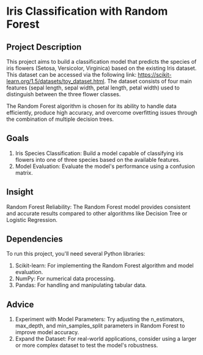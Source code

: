 # Iris Classification with Random Forest
## Project Description
This project aims to build a classification model that predicts the species of iris flowers (Setosa, Versicolor, Virginica) based on the existing Iris dataset. This dataset can be accessed via the following link: https://scikit-learn.org/1.5/datasets/toy_dataset.html. The dataset consists of four main features (sepal length, sepal width, petal length, petal width) used to distinguish between the three flower classes.

The Random Forest algorithm is chosen for its ability to handle data efficiently, produce high accuracy, and overcome overfitting issues through the combination of multiple decision trees.

## Goals
1. Iris Species Classification: Build a model capable of classifying iris flowers into one of three species based on the available features.
2. Model Evaluation: Evaluate the model's performance using a confusion matrix.

## Insight
Random Forest Reliability: The Random Forest model provides consistent and accurate results compared to other algorithms like Decision Tree or Logistic Regression.

## Dependencies
To run this project, you'll need several Python libraries:
1. Scikit-learn: For implementing the Random Forest algorithm and model evaluation.
2. NumPy: For numerical data processing.
3. Pandas: For handling and manipulating tabular data.

## Advice
1. Experiment with Model Parameters: Try adjusting the n_estimators, max_depth, and min_samples_split parameters in Random Forest to improve model accuracy.
2. Expand the Dataset: For real-world applications, consider using a larger or more complex dataset to test the model's robustness.
